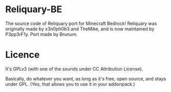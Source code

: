 # Reliquary-BE
The source code of Reliquary port for Minecraft Bedrock!
Reliquary was originally made by x3n0ph0b3 and TheMike, and is now maintained by P3pp3rF1y.
Port made by Brunum.

# Licence
It's GPLv3 (with one of the sounds under CC Attribution License).

Basically, do whatever you want, as long as it's free, open source, and stays under GPL. (Yes, that allows you to use it in your addonpack.)
